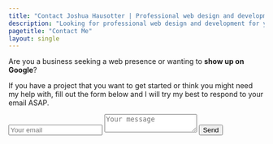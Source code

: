 ```yaml
---
title: "Contact Joshua Hausotter | Professional web design and development in Oregon"
description: "Looking for professional web design and development for your businesses? Contact Joshua Hausotter today."
pagetitle: "Contact Me"
layout: single
---
```


Are you a business seeking a web presence or wanting to **show up on Google**? 

If you have a project that you want to get started or think you might need my help with, fill out the form below and I will try my best to respond to your email ASAP.

<form method="POST" action="http://formspree.io/jhausotter@gmail.com">
  <input type="email" name="email" placeholder="Your email">
  <textarea name="message" placeholder="Your message"></textarea>
  <button type="submit">Send</button>
</form>
